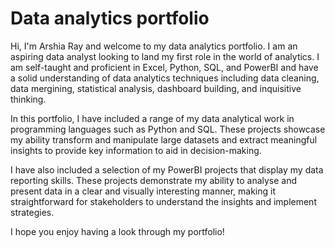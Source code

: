 # Data analytics portfolio

Hi, I'm Arshia Ray and welcome to my data analytics portfolio. I am an aspiring data analyst looking to land my first role in the world of analytics. I am self-taught and proficient in  Excel, Python, SQL, and PowerBI and have a solid understanding of data analytics techniques including data cleaning, data mergining, statistical analysis, dashboard building, and inquisitive thinking.

In this portfolio, I have included a range of my data analytical work in programming languages such as Python and SQL. These projects showcase my ability transform and manipulate large datasets and extract meaningful insights to provide key information to aid in decision-making.

I have also included a selection of my PowerBI projects that display my data reporting skills. These projects demonstrate my ability to analyse and present data in a clear and visually interesting manner, making it straightforward for stakeholders to understand the insights and implement strategies.

I hope you enjoy having a look through my portfolio!
